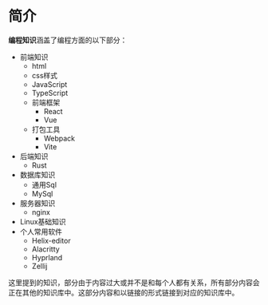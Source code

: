 # 简介

**编程知识**涵盖了编程方面的以下部分：

- 前端知识
  - html
  - css样式
  - JavaScript
  - TypeScript
  - 前端框架
    - React
    - Vue
  - 打包工具
    - Webpack
    - Vite
- 后端知识
  - Rust
- 数据库知识
  - 通用Sql
  - MySql
- 服务器知识
  - nginx
- Linux基础知识
- 个人常用软件
  - Helix-editor
  - Alacritty
  - Hyprland
  - Zellij

这里提到的知识，部分由于内容过大或并不是和每个人都有关系，所有部分内容会正在其他的知识库中。这部分内容和以链接的形式链接到对应的知识库中。
